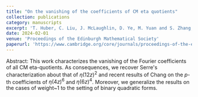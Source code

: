 ```yaml
---
title: "On the vanishing of the coefficients of CM eta quotients"
collection: publications
category: manuscripts
excerpt: 'T. Huber, C. Liu, J. McLaughlin, D. Ye, M. Yuan and S. Zhang, On the vanishing of the coefficients of CM eta quotients, Proceedings of the Edinburgh Mathematical Society, 66 (2023), 1202-1216.'
date: 2024-02-01
venue: 'Proceedings of the Edinburgh Mathematical Society'
paperurl: 'https://www.cambridge.org/core/journals/proceedings-of-the-edinburgh-mathematical-society/article/abs/on-the-vanishing-of-the-coefficients-of-cm-eta-quotients/862846F38654019E0B38F4CF79C72094'
---
```

Abstract: This work characterizes the vanishing of the Fourier coefficients of all CM eta-quotients. As consequences, we recover Serre's characterization about that of $\eta(12z)^{2}$ and recent results of Chang on the $p$-th coefficients of $\eta(4z)^{6}$ and $\eta(6z)^{4}$. Moreover, we generalize the results on the cases of weight~1 to the setting of binary quadratic forms.
